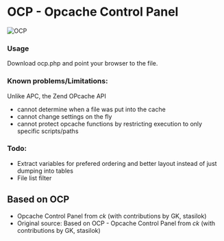 # OCP - Opcache Control Panel

![OCP](https://raw.githubusercontent.com/mlazarov/ocp/master/screenshot-01.png)

### Usage

Download ocp.php and point your browser to the file.


### Known problems/Limitations:
Unlike APC, the Zend OPcache API
 - cannot determine when a file was put into the cache
 - cannot change settings on the fly
 - cannot protect opcache functions by restricting execution to only specific scripts/paths

### Todo:
- Extract variables for prefered ordering and better layout instead of just dumping into tables
- File list filter



## Based on OCP 
* Opcache Control Panel from _ck_ (with contributions by GK, stasilok)
* Original source: Based on OCP - Opcache Control Panel from _ck_ (with contributions by GK, stasilok)
